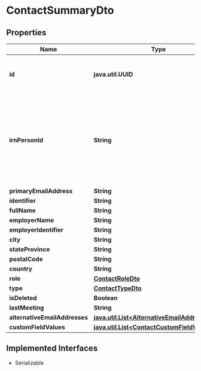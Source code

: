 

# ContactSummaryDto


## Properties

Name | Type | Description | Notes
------------ | ------------- | ------------- | -------------
**id** | **java.util.UUID** | A guid that identifies the contact for further interactions |  [optional]
**irnPersonId** | **String** | A Unique ticker with suffix -x that identifies the contact, which can be used in identifier lookup to tag the contact |  [optional]
**primaryEmailAddress** | **String** |  |  [optional]
**identifier** | **String** |  |  [optional]
**fullName** | **String** |  |  [optional]
**employerName** | **String** |  |  [optional]
**employerIdentifier** | **String** |  |  [optional]
**city** | **String** |  |  [optional]
**stateProvince** | **String** |  |  [optional]
**postalCode** | **String** |  |  [optional]
**country** | **String** |  |  [optional]
**role** | [**ContactRoleDto**](ContactRoleDto.md) |  |  [optional]
**type** | [**ContactTypeDto**](ContactTypeDto.md) |  |  [optional]
**isDeleted** | **Boolean** |  |  [optional]
**lastMeeting** | **String** |  |  [optional]
**alternativeEmailAddresses** | [**java.util.List&lt;AlternativeEmailAddressDto&gt;**](AlternativeEmailAddressDto.md) |  |  [optional]
**customFieldValues** | [**java.util.List&lt;ContactCustomFieldValueDto&gt;**](ContactCustomFieldValueDto.md) |  |  [optional]


## Implemented Interfaces

* Serializable



